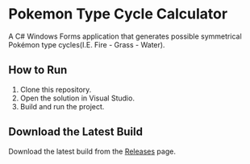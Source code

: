 # Pokemon Type Cycle Calculator

A C# Windows Forms application that generates possible symmetrical Pokémon type cycles(I.E. Fire - Grass - Water).

## How to Run
1. Clone this repository.
2. Open the solution in Visual Studio.
3. Build and run the project.

## Download the Latest Build
Download the latest build from the [Releases]((https://github.com/Burnpng/PokemonTypeCycleCalc/releases)) page.
